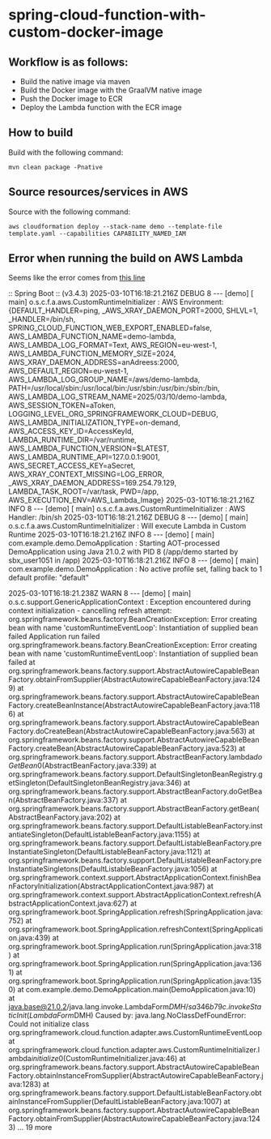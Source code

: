 # spring-cloud-function-with-custom-docker-image

## Workflow is as follows:

- Build the native image via maven
- Build the Docker image with the GraalVM native image
- Push the Docker image to ECR
- Deploy the Lambda function with the ECR image

## How to build

Build with the following command:

```mvn clean package -Pnative```

## Source resources/services in AWS

Source with the following command:

```aws cloudformation deploy --stack-name demo --template-file template.yaml --capabilities CAPABILITY_NAMED_IAM```

## Error when running the build on AWS Lambda

Seems like the error comes from [this line](https://github.com/spring-cloud/spring-cloud-function/blob/1234a9473703a5e70dc8de162a23f65b7f0b7729/spring-cloud-function-adapters/spring-cloud-function-adapter-aws/src/main/java/org/springframework/cloud/function/adapter/aws/CustomRuntimeInitializer.java#L46)

:: Spring Boot ::                (v3.4.3)
2025-03-10T16:18:21.216Z DEBUG 8 --- [demo] [           main] o.s.c.f.a.aws.CustomRuntimeInitializer   : AWS Environment: {DEFAULT_HANDLER=ping, _AWS_XRAY_DAEMON_PORT=2000, SHLVL=1, _HANDLER=/bin/sh, SPRING_CLOUD_FUNCTION_WEB_EXPORT_ENABLED=false, AWS_LAMBDA_FUNCTION_NAME=demo-lambda, AWS_LAMBDA_LOG_FORMAT=Text, AWS_REGION=eu-west-1, AWS_LAMBDA_FUNCTION_MEMORY_SIZE=2024, AWS_XRAY_DAEMON_ADDRESS=anAdreess:2000, AWS_DEFAULT_REGION=eu-west-1, AWS_LAMBDA_LOG_GROUP_NAME=/aws/demo-lambda, PATH=/usr/local/sbin:/usr/local/bin:/usr/sbin:/usr/bin:/sbin:/bin, AWS_LAMBDA_LOG_STREAM_NAME=2025/03/10/demo-lambda, AWS_SESSION_TOKEN=aToken, LOGGING_LEVEL_ORG_SPRINGFRAMEWORK_CLOUD=DEBUG, AWS_LAMBDA_INITIALIZATION_TYPE=on-demand, AWS_ACCESS_KEY_ID=AccessKeyId, LAMBDA_RUNTIME_DIR=/var/runtime, AWS_LAMBDA_FUNCTION_VERSION=$LATEST, AWS_LAMBDA_RUNTIME_API=127.0.0.1:9001, AWS_SECRET_ACCESS_KEY=aSecret, AWS_XRAY_CONTEXT_MISSING=LOG_ERROR, _AWS_XRAY_DAEMON_ADDRESS=169.254.79.129, LAMBDA_TASK_ROOT=/var/task, PWD=/app, AWS_EXECUTION_ENV=AWS_Lambda_Image}
2025-03-10T16:18:21.216Z  INFO 8 --- [demo] [           main] o.s.c.f.a.aws.CustomRuntimeInitializer   : AWS Handler: /bin/sh
2025-03-10T16:18:21.216Z DEBUG 8 --- [demo] [           main] o.s.c.f.a.aws.CustomRuntimeInitializer   : Will execute Lambda in Custom Runtime
2025-03-10T16:18:21.216Z  INFO 8 --- [demo] [           main] com.example.demo.DemoApplication         : Starting AOT-processed DemoApplication using Java 21.0.2 with PID 8 (/app/demo started by sbx_user1051 in /app)
2025-03-10T16:18:21.216Z  INFO 8 --- [demo] [           main] com.example.demo.DemoApplication         : No active profile set, falling back to 1 default profile: "default"

2025-03-10T16:18:21.238Z  WARN 8 --- [demo] [           main] o.s.c.support.GenericApplicationContext  : Exception encountered during context initialization - cancelling refresh attempt: org.springframework.beans.factory.BeanCreationException: Error creating bean with name 'customRuntimeEventLoop': Instantiation of supplied bean failed
Application run failed
org.springframework.beans.factory.BeanCreationException: Error creating bean with name 'customRuntimeEventLoop': Instantiation of supplied bean failed
at org.springframework.beans.factory.support.AbstractAutowireCapableBeanFactory.obtainFromSupplier(AbstractAutowireCapableBeanFactory.java:1249)
at org.springframework.beans.factory.support.AbstractAutowireCapableBeanFactory.createBeanInstance(AbstractAutowireCapableBeanFactory.java:1186)
at org.springframework.beans.factory.support.AbstractAutowireCapableBeanFactory.doCreateBean(AbstractAutowireCapableBeanFactory.java:563)
at org.springframework.beans.factory.support.AbstractAutowireCapableBeanFactory.createBean(AbstractAutowireCapableBeanFactory.java:523)
at org.springframework.beans.factory.support.AbstractBeanFactory.lambda$doGetBean$0(AbstractBeanFactory.java:339)
at org.springframework.beans.factory.support.DefaultSingletonBeanRegistry.getSingleton(DefaultSingletonBeanRegistry.java:346)
at org.springframework.beans.factory.support.AbstractBeanFactory.doGetBean(AbstractBeanFactory.java:337)
at org.springframework.beans.factory.support.AbstractBeanFactory.getBean(AbstractBeanFactory.java:202)
at org.springframework.beans.factory.support.DefaultListableBeanFactory.instantiateSingleton(DefaultListableBeanFactory.java:1155)
at org.springframework.beans.factory.support.DefaultListableBeanFactory.preInstantiateSingleton(DefaultListableBeanFactory.java:1121)
at org.springframework.beans.factory.support.DefaultListableBeanFactory.preInstantiateSingletons(DefaultListableBeanFactory.java:1056)
at org.springframework.context.support.AbstractApplicationContext.finishBeanFactoryInitialization(AbstractApplicationContext.java:987)
at org.springframework.context.support.AbstractApplicationContext.refresh(AbstractApplicationContext.java:627)
at org.springframework.boot.SpringApplication.refresh(SpringApplication.java:752)
at org.springframework.boot.SpringApplication.refreshContext(SpringApplication.java:439)
at org.springframework.boot.SpringApplication.run(SpringApplication.java:318)
at org.springframework.boot.SpringApplication.run(SpringApplication.java:1361)
at org.springframework.boot.SpringApplication.run(SpringApplication.java:1350)
at com.example.demo.DemoApplication.main(DemoApplication.java:10)
at java.base@21.0.2/java.lang.invoke.LambdaForm$DMH/sa346b79c.invokeStaticInit(LambdaForm$DMH)
Caused by: java.lang.NoClassDefFoundError: Could not initialize class org.springframework.cloud.function.adapter.aws.CustomRuntimeEventLoop
at org.springframework.cloud.function.adapter.aws.CustomRuntimeInitializer.lambda$initialize$0(CustomRuntimeInitializer.java:46)
at org.springframework.beans.factory.support.AbstractAutowireCapableBeanFactory.obtainInstanceFromSupplier(AbstractAutowireCapableBeanFactory.java:1283)
at org.springframework.beans.factory.support.DefaultListableBeanFactory.obtainInstanceFromSupplier(DefaultListableBeanFactory.java:1007)
at org.springframework.beans.factory.support.AbstractAutowireCapableBeanFactory.obtainFromSupplier(AbstractAutowireCapableBeanFactory.java:1243)
... 19 more

